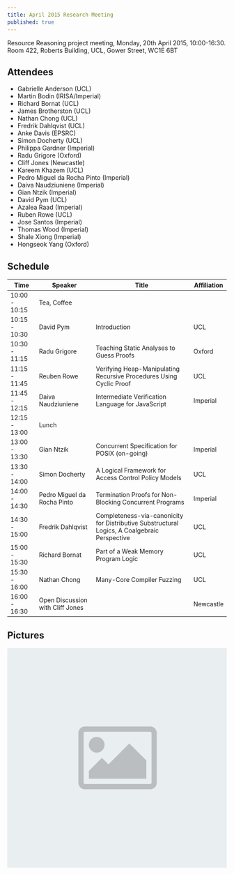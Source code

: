 ```yaml
---
title: April 2015 Research Meeting
published: true
---
```


Resource Reasoning project meeting, Monday, 20th April 2015, 10:00-16:30. Room 422, Roberts Building, UCL, Gower Street, WC1E 6BT

## Attendees
* Gabrielle Anderson (UCL)
* Martin Bodin (IRISA/Imperial)
* Richard Bornat (UCL)
* James Brotherston (UCL)
* Nathan Chong (UCL)
* Fredrik Dahlqvist (UCL)
* Anke Davis (EPSRC)
* Simon Docherty (UCL)
* Philippa Gardner (Imperial)
* Radu Grigore (Oxford)
* Cliff Jones (Newcastle)
* Kareem Khazem (UCL)
* Pedro Miguel da Rocha Pinto (Imperial)
* Daiva Naudziuniene (Imperial)
* Gian Ntzik (Imperial)
* David Pym (UCL)
* Azalea Raad (Imperial)
* Ruben Rowe (UCL)
* Jose Santos (Imperial)
* Thomas Wood (Imperial)
* Shale Xiong (Imperial)
* Hongseok Yang (Oxford)

## Schedule
| Time | Speaker | Title | Affiliation |
| ---- | ------- | ----- | ----------- |
| 10:00 - 10:15 | Tea, Coffee |
| 10:15 - 10:30 | David Pym | Introduction | UCL |
| 10:30 - 11:15 | Radu Grigore | Teaching Static Analyses to Guess Proofs | Oxford |
| 11:15 - 11:45 | Reuben Rowe | Verifying Heap-Manipulating Recursive Procedures Using Cyclic Proof | UCL |
| 11:45 - 12:15 | Daiva Naudziuniene | Intermediate Verification Language for JavaScript | Imperial |
| 12:15 - 13:00 | Lunch |
| 13:00 - 13:30 | Gian Ntzik | Concurrent Specification for POSIX (on-going) | Imperial |
| 13:30 - 14:00 | Simon Docherty | A Logical Framework for Access Control Policy Models | UCL |
| 14:00 - 14:30 | Pedro Miguel da Rocha Pinto | Termination Proofs for Non-Blocking Concurrent Programs | Imperial |
| 14:30 - 15:00 | Fredrik Dahlqvist | Completeness-via-canonicity for Distributive Substructural Logics, A Coalgebraic Perspective | UCL |
| 15:00 - 15:30 | Richard Bornat | Part of a Weak Memory Program Logic | UCL |
| 15:30 - 16:00 | Nathan Chong | Many-Core Compiler Fuzzing | UCL |
| 16:00 - 16:30 | Open Discussion with Cliff Jones | | Newcastle |

## Pictures
![Placeholder](/_posts/default-placeholder.png)
